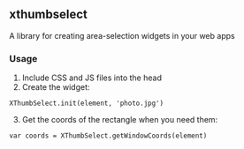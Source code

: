 ## xthumbselect

A library for creating area-selection widgets in your web apps

### Usage

1. Include CSS and JS files into the head
2. Create the widget:

```
XThumbSelect.init(element, 'photo.jpg')
```

3. Get the coords of the rectangle when you need them:

```
var coords = XThumbSelect.getWindowCoords(element)
```
